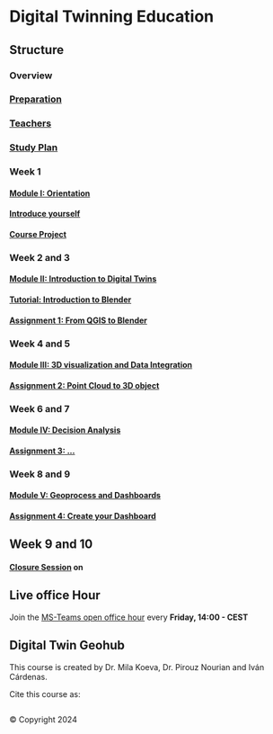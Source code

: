 # Digital Twinning Education


## Structure

### Overview

### [Preparation](Preparation.md)

### [Teachers](Teachers.md)

### [Study Plan](Schedule.md)


### Week 1

#### [Module I: Orientation](./Modules/Module%20I.md)

#### [Introduce yourself](https://canvas.vu.nl/courses/80299/assignments/361274)

#### [Course Project](./Assignment/FINAL%20Assignment.md)

### Week 2 and 3

#### [Module II: Introduction to Digital Twins](./Modules/Module%20II.md)

#### [Tutorial: Introduction to Blender](./Assignment/Intro%20to%20blender.md)

#### [Assignment 1: From QGIS to Blender](./Assignment/Assignment%20I.md)

### Week 4 and 5

#### [Module III: 3D visualization and Data Integration](./Modules/Module%20III.md)

#### [Assignment 2: Point Cloud to 3D object](./Assignment/Assignment%20II.md)

### Week 6 and 7

#### [Module IV: Decision Analysis](./Modules/Module%20IV.md)

#### [Assignment 3: ... ](./Assignment/Assignment%20III.md)

### Week 8 and 9

#### [Module V: Geoprocess and Dashboards](./Modules/Module%20V.md)

#### [Assignment 4: Create your Dashboard](./Assignment/Assignment%20IV.md)

## Week 9 and 10

#### [Closure Session](https://teams.microsoft.com/l/meetup-join/19%3aLOGW63CI3_SKFd3BGZKHTMp3iGFXa64dHUsDIbpC0pg1%40thread.tacv2/1726814576878?context=%7b%22Tid%22%3a%22723246a1-c3f5-43c5-acdc-43adb404ac4d%22%2c%22Oid%22%3a%2280d1a586-55cf-4761-85f7-eb620a0bfbe5%22%7d) on 


## Live office Hour

Join the [MS-Teams open office hour](https://teams.microsoft.com/l/meetup-join/19%3aLOGW63CI3_SKFd3BGZKHTMp3iGFXa64dHUsDIbpC0pg1%40thread.tacv2/1726814576878?context=%7b%22Tid%22%3a%22723246a1-c3f5-43c5-acdc-43adb404ac4d%22%2c%22Oid%22%3a%2280d1a586-55cf-4761-85f7-eb620a0bfbe5%22%7d) every **Friday, 14:00 - CEST**

## Digital Twin Geohub

This course is created by Dr. Mila Koeva, Dr. Pirouz Nourian and Iván Cárdenas.

Cite this course as:

```tex


```

© Copyright 2024